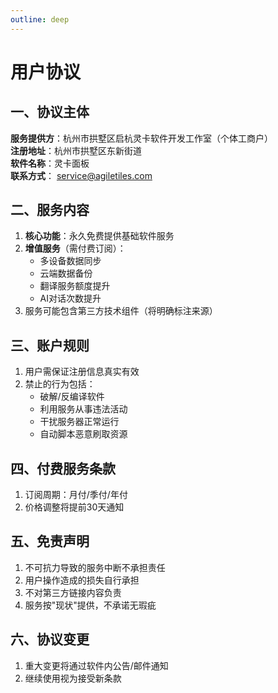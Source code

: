 ```yaml
---
outline: deep
---
```


# 用户协议

## 一、协议主体
**服务提供方**：杭州市拱墅区启杭灵卡软件开发工作室（个体工商户）  
**注册地址**：杭州市拱墅区东新街道  
**软件名称**：灵卡面板  
**联系方式**： service@agiletiles.com

## 二、服务内容
1. **核心功能**：永久免费提供基础软件服务
2. **增值服务**（需付费订阅）：
    - 多设备数据同步
    - 云端数据备份
    - 翻译服务额度提升
    - AI对话次数提升
3. 服务可能包含第三方技术组件（将明确标注来源）

## 三、账户规则
1. 用户需保证注册信息真实有效
2. 禁止的行为包括：
    - 破解/反编译软件
    - 利用服务从事违法活动
    - 干扰服务器正常运行
    - 自动脚本恶意刷取资源

## 四、付费服务条款
1. 订阅周期：月付/季付/年付
2. 价格调整将提前30天通知

## 五、免责声明
1. 不可抗力导致的服务中断不承担责任
2. 用户操作造成的损失自行承担
3. 不对第三方链接内容负责
4. 服务按"现状"提供，不承诺无瑕疵

## 六、协议变更
1. 重大变更将通过软件内公告/邮件通知
2. 继续使用视为接受新条款